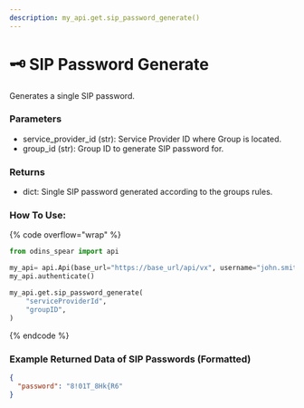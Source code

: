 ```yaml
---
description: my_api.get.sip_password_generate()
---
```


# 🗝️ SIP Password Generate

Generates a single SIP password.

### Parameters&#x20;

* service\_provider\_id (str): Service Provider ID where Group is located.&#x20;
* group\_id (str): Group ID to generate SIP password for.

### Returns

* dict: Single SIP password generated according to the groups rules.

### How To Use:

{% code overflow="wrap" %}
```python
from odins_spear import api

my_api= api.Api(base_url="https://base_url/api/vx", username="john.smith", password="ODIN_INSTANCE_1")
my_api.authenticate()

my_api.get.sip_password_generate(
    "serviceProviderId",
    "groupID",
)
```
{% endcode %}

### Example Returned Data of SIP Passwords (Formatted)

```json
{
  "password": "8!01T_8Hk{R6"
}
```
